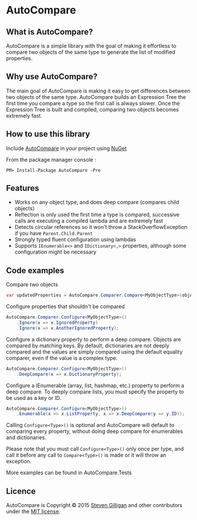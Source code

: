 AutoCompare
===========

What is AutoCompare?
--------------------

AutoCompare is a simple library with the goal of making it effortless to compare two objects of the same type to generate the list of modified properties.

Why use AutoCompare?
--------------------

The main goal of AutoCompare is making it easy to get differences between two objects of the same type. AutoCompare builds an Expression Tree the first time you compare a type so the first call is always slower. Once the Expression Tree is built and compiled, comparing two objects becomes extremely fast. 

How to use this library
-----------------------

Include [AutoCompare](https://www.nuget.org/packages/AutoCompare/) in your project using [NuGet](https://www.nuget.org/)

From the package manager console : 

    PM> Install-Package AutoCompare -Pre

Features
--------

* Works on any object type, and does deep compare (compares child objects)
* Reflection is only used the first time a type is compared, successive calls are executing a compiled lambda and are extremely fast
* Detects circular references so it won't throw a StackOverflowException if you have `Parent.Child.Parent`
* Strongly typed fluent configuration using lambdas
* Supports `IEnumerable<>` and `IDictionary<,>` properties, although some configuration might be necessary

Code examples
-------------

Compare two objects
```c#
var updatedProperties = AutoCompare.Comparer.Compare<MyObjectType>(objA, objB);
```

Configure properties that shouldn't be compared
```c#
AutoCompare.Comparer.Configure<MyObjectType>()
    .Ignore(x => x.IgnoredProperty)
    .Ignore(x => x.AnotherIgnoredProperty);
```

Configure a dictionary property to perform a deep compare. Objects are compared by matching keys. By default, dictionaries are not deeply compared and the values are simply compared using the default equality comparer, even if the value is a complex type. 
```c#
AutoCompare.Comparer.Configure<MyObjectType>()
    .DeepCompare(x => x.DictionaryProperty);
```

Configure a IEnumerable (array, list, hashmap, etc.) property to perform a deep compare. To deeply compare lists, you must specify the property to be used as a key or ID. 
```c#
AutoCompare.Comparer.Configure<MyObjectType>()
    .Enumerable(x => x.ListProperty, x => x.DeepCompare(y => y.ID));
```

Calling `Configure<Type>()` is optional and AutoCompare will default to comparing every property, without doing deep compare for enumerables and dictionaries. 

Please note that you must call `Configure<Type>()` only once per type, and call it before any call to `Compare<Type>()` is made or it will throw an exception.

More examples can be found in AutoCompare.Tests

Licence
-------

AutoCompare is Copyright &copy; 2015 [Steven Gilligan](http://steven.gilligan.io) and other contributors under the [MIT license](LICENSE.txt).
